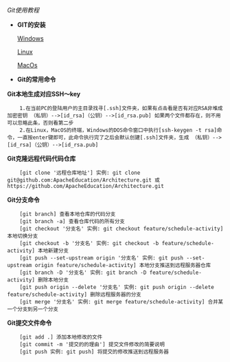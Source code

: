 *Git使用教程*

* **GIT的安装** 
 
  [Windows](https://www.cnblogs.com/wj-1314/p/7993819.html)
 
  [Linux](https://www.jianshu.com/p/26ac33481b27)
 
  [MacOs](https://www.cnblogs.com/wj-1314/p/7993819.html)

* **Git的常用命令**

**Git本地生成对应SSH～key**
```
    1.在当前PC的登陆用户的主目录找寻[.ssh]文件夹，如果有点击看是否有对应RSA非堆成加密密钥 （私钥）-->[id_rsa]（公钥）-->[id_rsa.pub] 如果两个文件都存在，则不用可以忽略此条，否则看第二步
    2.在Linux，MacOS的终端，Windows的DOS命令窗口中执行[ssh-keygen -t rsa]命令，一直按enter键即可，此命令执行完了之后会默认创建[.ssh]文件夹，生成 （私钥）-->[id_rsa]（公钥）-->[id_rsa.pub] 
```
**Git克隆远程代码代码仓库**
```
    [git clone '远程仓库地址'] 实例: git clone git@github.com:ApacheEducation/Architecture.git 或 https://github.com/ApacheEducation/Architecture.git
```
**Git分支命令**
```
    [git branch] 查看本地仓库的代码分支
    [git branch -a] 查看仓库代码的所有分支
    [git checkout '分支名' 实例: git checkout feature/schedule-activity] 本地切换分支
    [git checkout -b '分支名' 实例: git checkout -b feature/schedule-activity] 本地新建分支
    [git push --set-upstream origin '分支名' 实例: git push --set-upstream origin feature/schedule-activity] 本地分支推送到远程服务器仓库
    [git branch -D '分支名' 实例: git branch -D feature/schedule-activity] 删除本地分支
    [git push origin --delete '分支名' 实例: git push origin --delete feature/schedule-activity] 删除远程服务器的分支
    [git merge '分支名' 实例: git merge feature/schedule-activity] 合并某一个分支到另一个分支
```
**Git提交文件命令**
```
    [git add .] 添加本地修改的文件
    [git commit -m '提交的的理由'] 提交文件修改的简要说明
    [git push 实例: git push] 将提交的修改推送到远程服务器
```


